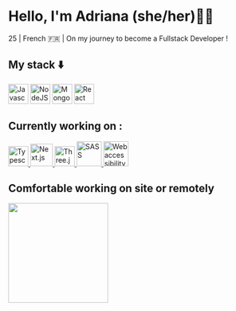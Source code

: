 # Hello, I'm Adriana (she/her)👋🏼

25  |  French 🇫🇷 | On my journey to become a Fullstack Developer !

## My stack ⬇️

<p align="left">
<img src="https://res.cloudinary.com/dsbxyd6o2/image/upload/v1660243596/JavaScript-logo_sg9hgf.png" alt="Javascript" height="40">
    
<img src="https://res.cloudinary.com/dsbxyd6o2/image/upload/v1660244283/NodeJS_l1hgv3.png" alt="NodeJS" height="40">

<img src="https://res.cloudinary.com/dsbxyd6o2/image/upload/v1660244752/mongodb_llincu.svg" alt="MongoDB" height="40">

<img src="https://res.cloudinary.com/dsbxyd6o2/image/upload/v1660244334/React-icon.svg_m2shuj.png" alt="React" height="40">
</p>



## Currently working on :
 
<p align="left">
    
<a href="https://www.typescriptlang.org/" target="_blank">
<img src="https://res.cloudinary.com/dsbxyd6o2/image/upload/v1664305155/ts_logo_o1wbbf.png" alt="Typescript" height="40"/>
</a>
    
<a href="https://beta.nextjs.org/docs" target="_blank">
<img src="https://res.cloudinary.com/dsbxyd6o2/image/upload/v1667387459/nextjs-boilerplate-logo_uz1rlg.png" alt="Next.js" height="45"/>
</a>
    
    
<a href="https://developer.mozilla.org/en-US/docs/Glossary/Three_js" target="_blank">
    <img src="https://res.cloudinary.com/dsbxyd6o2/image/upload/v1660246358/three_zbzoit.png" alt="Three.js" height="40"/>
</a>



<a href="https://sass-lang.com/" target="_blank">
    <img src="https://res.cloudinary.com/dsbxyd6o2/image/upload/v1660246961/sass_grsuqp.png" alt="SASS" height="50"/>
</a>

<a href="https://developer.mozilla.org/en-US/docs/Web/Accessibility" target="_blank">
    <img src="https://res.cloudinary.com/dsbxyd6o2/image/upload/v1660247637/Accessibility-Logo-removebg-preview_m7dnhk.png" alt="Web accessibility" height="50"/>
</a>

</p>



## Comfortable working on site or remotely

 <img width=200px src="https://res.cloudinary.com/dsbxyd6o2/image/upload/v1667387745/Capture_d_e%CC%81cran_2022-11-02_a%CC%80_11.31.17_k7yhu0-removebg-preview_odwj4k.png"/>   
 
 

